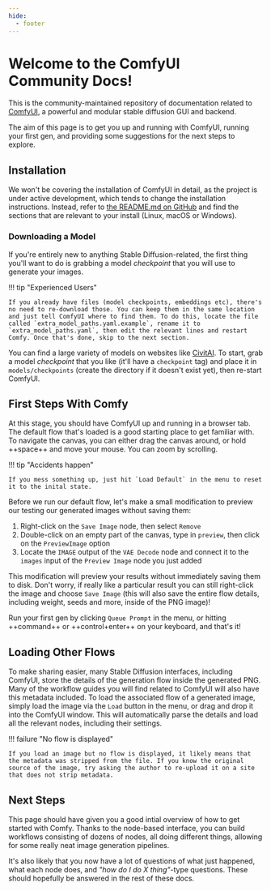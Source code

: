 ```yaml
---
hide:
  - footer
---
```


# Welcome to the ComfyUI Community Docs!

This is the community-maintained repository of documentation related to [ComfyUI](https://github.com/comfyanonymous/ComfyUI), a powerful and modular stable diffusion GUI and backend. 

The aim of this page is to get you up and running with ComfyUI, running your first gen, and providing some suggestions for the next steps to explore.

## Installation

We won't be covering the installation of ComfyUI in detail, as the project is under active development, which tends to change the installation instructions. Instead, refer to [the README.md on GitHub](https://github.com/comfyanonymous/ComfyUI) and find the sections that are relevant to your install (Linux, macOS or Windows).

### Downloading a Model

If you're entirely new to anything Stable Diffusion-related, the first thing you'll want to do is grabbing a model _checkpoint_ that you will use to generate your images. 

!!! tip "Experienced Users"

    If you already have files (model checkpoints, embeddings etc), there's no need to re-download those. You can keep them in the same location and just tell ComfyUI where to find them. To do this, locate the file called `extra_model_paths.yaml.example`, rename it to `extra_model_paths.yaml`, then edit the relevant lines and restart Comfy. Once that's done, skip to the next section.

You can find a large variety of models on websites like [CivitAI](https://civitai.com/). To start, grab a model _checkpoint_ that you like (it'll have a `checkpoint` tag) and place it in `models/checkpoints` (create the directory if it doesn't exist yet), then re-start ComfyUI.

## First Steps With Comfy

At this stage, you should have ComfyUI up and running in a browser tab. The default flow that's loaded is a good starting place to get familiar with. To navigate the canvas, you can either drag the canvas around, or hold ++space++ and move your mouse. You can zoom by scrolling. 

!!! tip "Accidents happen"

    If you mess something up, just hit `Load Default` in the menu to reset it to the inital state.

Before we run our default flow, let's make a small modification to preview our testing our generated images without saving them:

1. Right-click on the `Save Image` node, then select `Remove`
1. Double-click on an empty part of the canvas, type in `preview`, then click on the `PreviewImage` option
1. Locate the `IMAGE` output of the `VAE Decode` node and connect it to the `images` input of the `Preview Image` node you just added

This modification will preview your results without immediately saving them to disk. Don't worry, if really like a particular result you can still right-click the image and choose `Save Image` (this will also save the entire flow details, including weight, seeds and more, inside of the PNG image)!

Run your first gen by clicking `Queue Prompt` in the menu, or hitting ++command++ or ++control+enter++ on your keyboard, and that's it!

## Loading Other Flows

To make sharing easier, many Stable Diffusion interfaces, including ComfyUI, store the details of the generation flow inside the generated PNG. Many of the workflow guides you will find related to ComfyUI will also have this metadata included. To load the associated flow of a generated image, simply load the image via the `Load` button in the menu, or drag and drop it into the ComfyUI window. This will automatically parse the details and load all the relevant nodes, including their settings.

!!! failure "No flow is displayed"

    If you load an image but no flow is displayed, it likely means that the metadata was stripped from the file. If you know the original source of the image, try asking the author to re-upload it on a site that does not strip metadata.

## Next Steps
This page should have given you a good intial overview of how to get started with Comfy. Thanks to the node-based interface, you can build workflows consisting of dozens of nodes, all doing different things, allowing for some really neat image generation pipelines. 

It's also likely that you now have a lot of questions of what just happened, what each node does, and _"how do I do X thing"_-type questions. These should hopefully be answered in the rest of these docs.